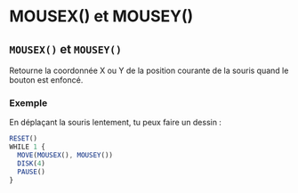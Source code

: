 # MOUSEX() et MOUSEY()

## `MOUSEX()` et `MOUSEY()`

Retourne la coordonnée X ou Y de la position courante de la souris quand le bouton est enfoncé.

### Exemple

En déplaçant la souris lentement, tu peux faire un dessin :

```ts
RESET()
WHILE 1 {
  MOVE(MOUSEX(), MOUSEY())
  DISK(4)
  PAUSE()
}
```
